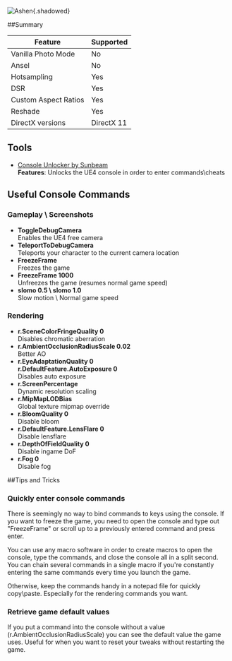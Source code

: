 ![Ashen](Images\ashen_header.png "Shot by NattiDread"){.shadowed}

##Summary

Feature | Supported
--|--
Vanilla Photo Mode | No
Ansel | No
Hotsampling | Yes
DSR | Yes
Custom Aspect Ratios | Yes
Reshade | Yes
DirectX versions | DirectX 11
 
## Tools

* [Console Unlocker by Sunbeam](http://fearlessrevolution.com/viewtopic.php?t=8410)  
**Features**: Unlocks the UE4 console in order to enter commands\cheats

## Useful Console Commands

### Gameplay \ Screenshots

* **ToggleDebugCamera**  
Enables the UE4 free camera
* **TeleportToDebugCamera**  
Teleports your character to the current camera location  
* **FreezeFrame**  
Freezes the game
* **FreezeFrame 1000**  
Unfreezes the game (resumes normal game speed)
* **slomo 0.5 \ slomo 1.0**  
Slow motion \ Normal game speed

### Rendering
* **r.SceneColorFringeQuality 0**  
Disables chromatic aberration
* **r.AmbientOcclusionRadiusScale 0.02**  
Better AO
* **r.EyeAdaptationQuality 0**  
**r.DefaultFeature.AutoExposure 0**  
Disables auto exposure  
* **r.ScreenPercentage**  
Dynamic resolution scaling  
* **r.MipMapLODBias**  
Global texture mipmap override  
* **r.BloomQuality 0**  
Disable bloom  
* **r.DefaultFeature.LensFlare 0**  
Disable lensflare
* **r.DepthOfFieldQuality 0**  
Disable ingame DoF
* **r.Fog 0**  
Disable fog

##Tips and Tricks

### Quickly enter console commands
There is seemingly no way to bind commands to keys using the console. If you want to freeze the game, you need to open the console and type out "FreezeFrame" or scroll up to a previously entered command and press enter.

You can use any macro software in order to create macros to open the console, type the commands, and close the console all in a split second. You can chain several commands in a single macro if you're constantly entering the same commands every time you launch the game.

Otherwise, keep the commands handy in a notepad file for quickly copy\paste. Especially for the rendering commands you want. 

### Retrieve game default values

If you put a command into the console without a value (r.AmbientOcclusionRadiusScale) you can see the default value the game uses. Useful for when you want to reset your tweaks without restarting the game.